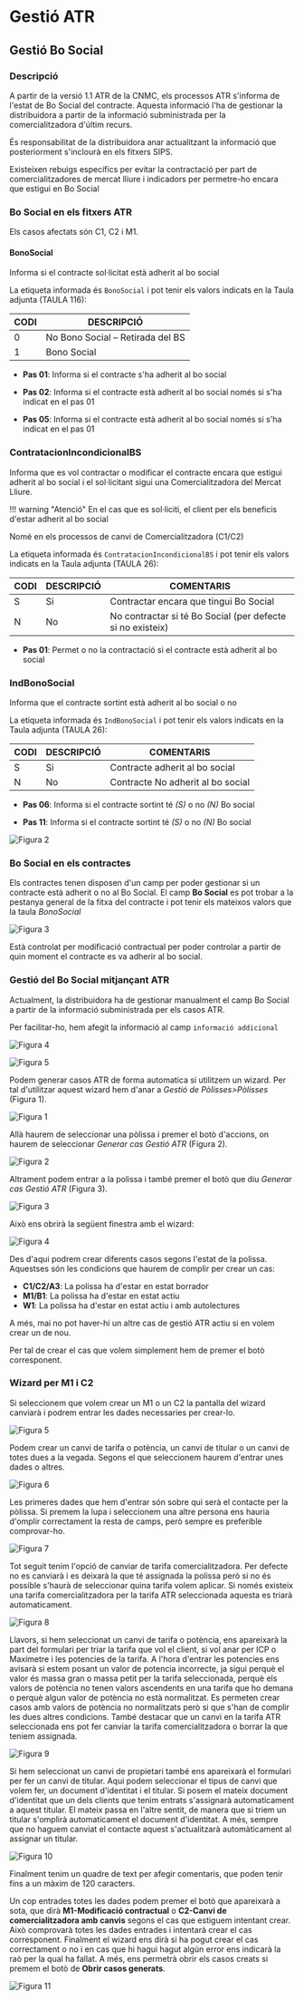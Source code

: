 # Gestió ATR

## Gestió Bo Social

### Descripció

A partir de la versió 1.1 ATR de la CNMC, els processos ATR s'informa de l'estat
de Bo Social del contracte. Aquesta informació l'ha de gestionar la
distribuidora a partir de la informació subministrada per la comercialitzadora
d'últim recurs.

És responsabilitat de la distribuidora anar actualitzant la informació que
posteriorment s'inclourà en els fitxers SIPS.

Existeixen rebuigs específics per evitar la contractació per part de
comercialitzadores de mercat lliure i indicadors per permetre-ho encara que
estigui en Bo Social

### Bo Social en els fitxers ATR

Els casos afectats són C1, C2 i M1.

#### BonoSocial

Informa si el contracte sol·licitat està adherit al bo social

La etiqueta informada és `BonoSocial` i pot tenir els valors indicats en la
Taula adjunta (TAULA 116):

| CODI | DESCRIPCIÓ |
|-|-|
| 0 | No Bono Social – Retirada del BS |
| 1 | Bono Social |

* **Pas 01**: Informa si el contracte s'ha adherit al bo social

* **Pas 02**: Informa si el contracte està adherit al bo social només si s'ha
indicat en el pas 01

* **Pas 05**: Informa si el contracte està adherit al bo social només si s'ha
indicat en el pas 01

### ContratacionIncondicionalBS

Informa que es vol contractar o modificar el contracte encara que estigui
adherit al bo social i el sol·licitant sigui una Comercialitzadora del Mercat
Lliure.

!!! warning "Atenció"
    En el cas que es sol·liciti, el client per els beneficis d'estar adherit al
    bo social

Nomé en els processos de canvi de Comercialitzadora (C1/C2)

La etiqueta informada és `ContratacionIncondicionalBS` i pot tenir els valors
indicats en la Taula adjunta (TAULA 26):

| CODI | DESCRIPCIÓ | COMENTARIS |
|-|-|-|
| S | Si | Contractar encara que tingui Bo Social |
| N | No | No contractar si té Bo Social (per defecte si no existeix)|

* **Pas 01**: Permet o no la contractació si el contracte està adherit al bo
social

### IndBonoSocial

Informa que el contracte sortint està adherit al bo social o no

La etiqueta informada és `IndBonoSocial` i pot tenir els valors
indicats en la Taula adjunta (TAULA 26):

| CODI | DESCRIPCIÓ | COMENTARIS |
|-|-|-|
| S | Si | Contracte adherit al bo social |
| N | No | Contracte No adherit al bo social|

* **Pas 06**: Informa si el contracte sortint té *(S)* o no *(N)* Bo social

* **Pas 11**: Informa si el contracte sortint té *(S)* o no *(N)* Bo social

![Figura 2](_static/atr/BSC106IndBonoSocial.png)

### Bo Social en els contractes

Els contractes tenen disposen d'un camp per poder gestionar si un contracte està
adherit o no al Bo Social. El camp **Bo Social** es pot trobar a la pestanya
general de la fitxa del contracte i pot tenir els mateixos valors que la taula
_BonoSocial_

![Figura 3](_static/atr/BSContrato.png)

Està controlat per modificació contractual per poder controlar a partir de quin
moment el contracte es va adherir al bo social.

### Gestió del Bo Social mitjançant ATR

Actualment, la distribuidora ha de gestionar manualment el camp Bo Social a
partir de la informació subministrada per els casos ATR.

Per facilitar-ho, hem afegit la informació al camp `informació addicional`

![Figura 4](_static/atr/BSAdditionalInfoList.png)

![Figura 5](_static/atr/BSAdditionalInfoForm.png)



Podem generar casos ATR de forma automatica si utilitzem un wizard. Per tal d'utilitzar
aquest wizard hem d'anar a *Gestió de Pòlisses>Pòlisses* (Figura 1).

![Figura 1](_static/atr/menu.png)

Allà haurem de seleccionar una pòlissa i premer el botò d'accions, on haurem de
seleccionar *Generar cas Gestió ATR* (Figura 2).

![Figura 2](_static/atr/selection.png)

Altrament podem entrar a la polissa i també premer el botò que diu *Generar cas Gestió ATR* (Figura 3).

![Figura 3](_static/atr/actions.png)

Això ens obrirà la següent finestra amb el wizard:

![Figura 4](_static/atr/wizard_general.png)

Des d'aqui podrem crear diferents casos segons l'estat de la polissa.
Aquestses són les condicions que haurem de complir per crear un cas:

 * **C1/C2/A3**: La polissa ha d'estar en estat borrador
 * **M1/B1**: La polissa ha d'estar en estat actiu
 * **W1**: La polissa ha d'estar en estat actiu i amb autolectures

A més, mai no pot haver-hi un altre cas de gestió ATR actiu si en volem crear un de nou.

Per tal de crear el cas que volem simplement hem de premer el botò corresponent.

### Wizard per M1 i C2

Si seleccionem que volem crear un M1 o un C2 la pantalla del wizard canviarà i podrem
entrar les dades necessaries per crear-lo.

![Figura 5](_static/atr/wizard_modcon.png)

Podem crear un canvi de tarifa o potència, un canvi de titular o un canvi de totes
dues a la vegada. Segons el que seleccionem haurem d'entrar unes dades o altres.

![Figura 6](_static/atr/wizard_modcon_changes.png)

Les primeres dades que hem d'entrar són sobre qui serà el contacte per la pòlissa.
Si premem la lupa i seleccionem una altre persona ens hauria d'omplir correctament la
resta de camps, però sempre es preferible comprovar-ho.

![Figura 7](_static/atr/wizard_modcon_contact.png)

Tot seguit tenim l'opció de canviar de tarifa comercialitzadora. Per defecte no es
canviarà i es deixarà la que té assignada la polissa però si no és possible s'haurà
de seleccionar quina tarifa volem aplicar. Si només existeix una tarifa comercialitzadora
per la tarifa ATR seleccionada aquesta es triarà automaticament.

![Figura 8](_static/atr/wizard_modcon_tariff.png)

Llavors, si hem seleccionat un canvi de tarifa o potència, ens apareixarà la part del
formulari per triar la tarifa que vol el client, si vol anar per ICP o Maxímetre i
les potencies de la tarifa. A l'hora d'entrar les potencies ens avisarà si estem posant
un valor de potencia incorrecte, ja sigui perquè el valor és massa gran o massa petit
per la tarifa seleccionada, perquè els valors de potència no tenen valors ascendents
en una tarifa que ho demana o perquè algun valor de potència no està normalitzat.
Es permeten crear casos amb valors de potència no normalitzats però si que s'han de
complir les dues altres condicions. També destacar que un canvi en la tarifa ATR seleccionada
ens pot fer canviar la tarifa comercialitzadora o borrar la que teniem assignada.

![Figura 9](_static/atr/wizard_modcon_powers.png)

Si hem seleccionat un canvi de propietari també ens apareixarà el formulari per fer un
canvi de titular. Aqui podem seleccionar el tipus de canvi que volem fer, un document
d'identitat i el titular. Si posem el mateix document d'identitat que un dels clients
que tenim entrats s'assignarà automaticament a aquest titular. El mateix passa en
l'altre sentit, de manera que si triem un titular s'omplirà automaticament el document
d'identitat. A més, sempre que no haguem canviat el contacte aquest s'actualitzarà
automàticament al assignar un titular.

![Figura 10](_static/atr/wizard_modcon_owner.png)

Finalment tenim un quadre de text per afegir comentaris, que poden tenir fins a un
màxim de 120 caracters.

Un cop entrades totes les dades podem premer el botò que apareixarà a sota, que dirà
**M1-Modificació contractual** o **C2-Canvi de comercialitzadora amb canvis** segons
el cas que estiguem intentant crear. Això comprovarà totes les dades entrades i
intentarà crear el cas corresponent. Finalment el wizard ens dirà si ha pogut crear
el cas correctament o no i en cas que hi hagui hagut algún error ens indicarà la
raò per la qual ha fallat. A més, ens permetrà obrir els casos creats si premem el
botò de **Obrir casos generats**.

![Figura 11](_static/atr/wizard_modcon_fin.png)
